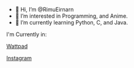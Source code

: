 - 👋 Hi, I’m @RimuEirnarn
- 👀 I’m interested in Programming, and Anime.
- 🌱 I’m currently learning Python, C, and Java.

I'm Currently in:

[Wattpad](https://wattpad.com/RimuEirnarn)

[Instagram](https://instagram.com/rimu_eirnarn)

<!---
RimuEirnarn/RimuEirnarn is a ✨ special ✨ repository because its `README.md` (this file) appears on your GitHub profile.
You can click the Preview link to take a look at your changes.
--->
